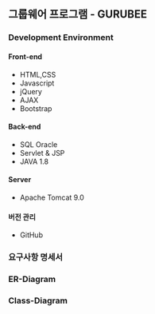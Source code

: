 ## 그룹웨어 프로그램 - GURUBEE


### Development Environment
#### Front-end 
- HTML,CSS
- Javascript
- jQuery
- AJAX
- Bootstrap

#### Back-end
- SQL Oracle
- Servlet & JSP
- JAVA 1.8

#### Server
- Apache Tomcat 9.0

#### 버전 관리
- GitHub


### 요구사항 명세서


### ER-Diagram

### Class-Diagram
